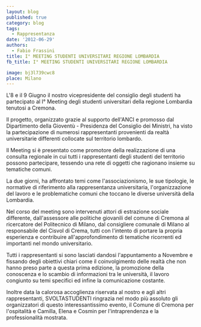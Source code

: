 ```yaml
---
layout: blog
published: true
category: blog
tags:
  - Rappresentanza
date: '2012-06-29'
authors:
  - Fabio Frassini
title: I° MEETING STUDENTI UNIVERSITARI REGIONE LOMBARDIA
fb_title: I° MEETING STUDENTI UNIVERSITARI REGIONE LOMBARDIA

image: bj3l739cwc8
place: Milano
---
```


L'8 e il 9 Giugno il nostro vicepresidente del consiglio degli studenti ha partecipato al I° Meeting degli studenti universitari della regione Lombardia tenutosi a Cremona.

Il progetto, organizzato grazie al supporto dell'ANCI e promosso dal Dipartimento della Gioventù - Presidenza del Consiglio dei Ministri, ha visto la partecipazione di numerosi rappresentanti provenienti da realtà universitarie differenti collocate sul territorio lombardo.

Il Meeting si è presentato come promotore della realizzazione di una consulta regionale in cui tutti i rappresentanti degli studenti del territorio possono partecipare, tessendo una rete di oggetti che ragionano insieme su tematiche comuni.

La due giorni, ha affrontato temi come l'associazionismo, le sue tipologie, le normative di riferimento alla rappresentanza universitaria, l'organizzazione del lavoro e le problematiche comuni che toccano le diverse università della Lombardia.

Nel corso del meeting sono intervenuti attori di estrazione sociale differente, dall'assessore alle politiche giovanili del comune di Cremona al ricercatore del Politecnico di Milano, dal consigliere comunale di Milano al responsabile del Cisvol di Crema, tutti con l'intento di portare la propria esperienza e contribuire all'approfondimento di tematiche ricorrenti ed importanti nel mondo universitario.

Tutti i rappresentanti si sono lasciati dandosi l'appuntamento a Novembre e fissando degli obiettivi chiari come il coinvolgimento delle realtà che non hanno preso parte a questa prima edizione, la promozione della conoscenza e lo scambio di informazioni tra le università, il lavoro congiunto su temi specifici ed infine la comunicazione costante.

Inoltre data la calorosa accoglienza riservata al nostro e agli altri rappresentanti, SVOLTASTUDENTI ringrazia nel modo più assoluto gli organizzatori di questo interessantissimo evento, il Comune di Cremona per l'ospitalità e Camilla, Elena e Cosmin per l'intraprendenza e la professionalità mostrata.
